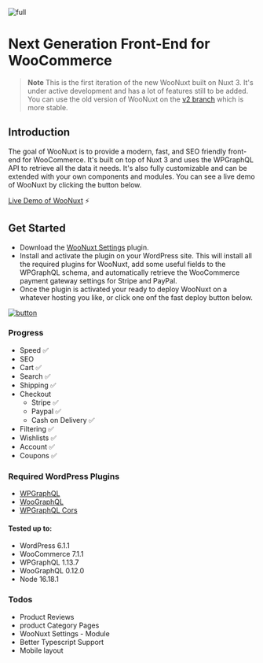 ![full](https://user-images.githubusercontent.com/5116925/218879668-f4c1f9fd-bef4-44b0-bc7f-e87d994aa3a1.png)

# Next Generation Front-End for WooCommerce

> **Note** This is the first iteration of the new WooNuxt built on Nuxt 3. It's under active development and has a lot of features still to be added. You can use the old version of WooNuxt on the [v2 branch](https://github.com/scottyzen/woonuxt/tree/v2) which is more stable.

## Introduction

The goal of WooNuxt is to provide a modern, fast, and SEO friendly front-end for WooCommerce. It's built on top of Nuxt 3 and uses the WPGraphQL API to retrieve all the data it needs. It's also fully customizable and can be extended with your own components and modules. You can see a live demo of WooNuxt by clicking the button below.

[Live Demo of WooNuxt](https://v3.woonuxt.com/) ⚡️

## Get Started

- Download the [WooNuxt Settings](https://github.com/scottyzen/woonuxt-settings/releases/download/1.0.8/woonuxt-settings.zip) plugin.
- Install and activate the plugin on your WordPress site. This will install all the required plugins for WooNuxt, add some useful fields to the WPGraphQL schema, and automatically retrieve the WooCommerce payment gateway settings for Stripe and PayPal.
- Once the plugin is activated your ready to deploy WooNuxt on a whatever hosting you like, or click one onf the fast deploy button below.

[![button](https://user-images.githubusercontent.com/5116925/218880214-a16287a7-fd8c-4299-9e65-0871136f0771.svg)](https://app.netlify.com/start/deploy?repository=https://github.com/scottyzen/woonuxt)

### Progress

- Speed ✅
- SEO
- Cart ✅
- Search ✅
- Shipping ✅
- Checkout
  - Stripe ✅
  - Paypal ✅
  - Cash on Delivery ✅
- Filtering ✅
- Wishlists ✅
- Account ✅
- Coupons ✅

### Required WordPress Plugins

- [WPGraphQL](https://www.wpgraphql.com)
- [WooGraphQL](https://woographql.com)
- [WPGraphQL Cors](https://github.com/funkhaus/wp-graphql-cors)

#### Tested up to:

- WordPress 6.1.1
- WooCommerce 7.1.1
- WPGraphQL 1.13.7
- WooGraphQL 0.12.0
- Node 16.18.1

### Todos

- Product Reviews
- product Category Pages
- WooNuxt Settings - Module
- Better Typescript Support
- Mobile layout
